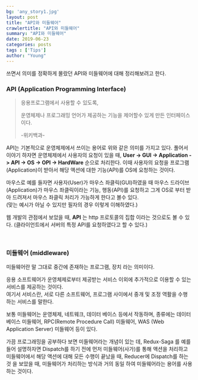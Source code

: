 ```yaml
---
bg: 'any_story1.jpg'
layout: post
title: "API와 미들웨어"
crawlertitle: "API와 미들웨어"
summary: "API와 미들웨어"
date: 2019-06-23
categories: posts
tags : ['Tips']
author: "Young"
---
```


 쓰면서 의미를 정확하게 몰랐던 API와 미들웨어에 대해 정리해보려고 한다.

### API (Application Programming Interface)

> 응용프로그램에서 사용할 수 있도록, 
> 
> 운영체제나 프로그래밍 언어가 제공하는 기능을 제어할수 있게 만든 인터페이스 이다.
> 
> -위키백과-

API는 기본적으로 운영체제에서 쓰이는 용어로 위와 같은 의미를 가지고 있다. 풀어서 이야기 하자면 운영체제에서 사용자의 요청이 있을 때, **User -> GUI -> Application -> API -> OS -> OPI -> HardWare** 순으로 처리한다. 이때 사용자의 요청을 프로그램 (Application)이 받아서 해당 액션에 대한 기능(API)를 OS에 요청하는 것이다.

마우스로 예를 들자면 사용자(User)가 마우스 좌클릭(GUI)하였을 때 마우스 드라이브(Application)가 마우스 좌클릭이라는 기능, 행동(API)를 요청하고 그게 OS로 부터 받아 드려져서 마우스 좌클릭 처리가 가능하게 한다고 볼수 있다.<br/> (맞는 예시가 아닐 수 있지만 필자의 경우 이렇게 이해하였다.)

웹 개발의 관점에서 보았을 때, **API** 는 http 프로토콜의 집합 이라는 것으로도 볼 수 있다. (클라이언트에서 서버의 특정 API를 요청하였다고 할 수 있다.)

<br/>

### 미들웨어 (middleware)

 미들웨어란 말 그대로 중간에 존재하는 프로그램, 장치 라는 의미이다. 

 응용 소프트웨어가 운영체제로부터 제공받는 서비스 이외에 추가적으로 이용할 수 있는 서비스를 제공하는 것이다.<br/>여기서 서비스란, 서로 다른 소프트웨어, 프로그램 사이에서 중개 및 조정 역활을 수행 하는 서비스를 말한다.

 보통 미들웨어는 운영체제, 네트웨크, 데이터 베이스 등에서 작동하며, 종류에는 데이터베이스 미들웨어, RPC(Remote Procedure Call) 미들웨어, WAS (Web Application Server) 미들웨어 등이 있다.

가끔 프로그래밍을 공부하다 보면 미들웨어라는 개념이 있는 데, Redux-Saga 를 예를 들어 설명하자면 Dispatch를 하기 전에 먼저 미들웨어(사가)를 통해 액션을 처리하고 미들웨어에서 해당 액션에 대해 모든 수행이 끝났을 때, Reducer에 Dispatch를 하는 것 을 보았을 때, 미들웨어가 처리하는 방식과 거의 동일 하여 미들웨어라는 용어를 사용하는 것이다.


